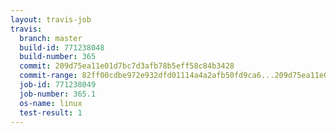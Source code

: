 ```yaml
---
layout: travis-job
travis:
  branch: master
  build-id: 771238048
  build-number: 365
  commit: 209d75ea11e01d7bc7d3afb78b5eff58c84b3428
  commit-range: 82ff00cdbe972e932dfd01114a4a2afb50fd9ca6...209d75ea11e01d7bc7d3afb78b5eff58c84b3428
  job-id: 771238049
  job-number: 365.1
  os-name: linux
  test-result: 1
---
```


